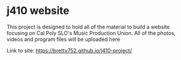 # j410 website

This project is designed to hold all of the material to build a website focusing on Cal Poly SLO's Music Production Union. All of the photos, videos and program files will be uploaded here

Link to site: https://brettv752.github.io/j410-project/
